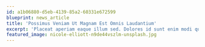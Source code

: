 ```yaml
---
id: a1b06880-d5eb-4139-85a2-60331e672599
blueprint: news_article
title: 'Possimus Veniam Ut Magnam Est Omnis Laudantium'
excerpt: 'Placeat aperiam eaque illum sed. Dolores id sunt enim modi qui nam.'
featured_image: nicole-elliott-n9de44vszlm-unsplash.jpg
---
```

